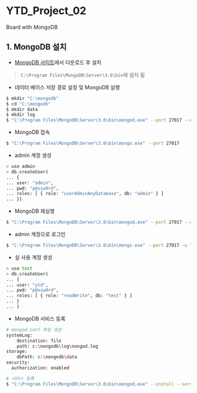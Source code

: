 # YTD_Project_02
Board with MongoDB

## 1. MongoDB 설치
- [MongoDB 사이트](https://www.mongodb.com/download-center#community)에서 다운로드 후 설치
> ```C:\Program Files\MongoDB\Server\3.6\bin```에 설치 됨
- 데이터 베이스 저장 경로 설정 및 MongoDB 실행
```bash
$ mkdir "C:\mongodb"
$ cd "C:\mongodb"
$ mkdir data
$ mkdir log
$ "C:\Program Files\MongoDB\Server\3.6\bin\mongod.exe" --port 27017 --dbpath "C:\mongodb\data"
```
- MongoDB 접속
```bash
$ "C:\Program Files\MongoDB\Server\3.6\bin\mongo.exe" --port 27017
```
- admin 계정 생성
```bash
> use admin
> db.createUser(
... {
... user: "admin",
... pwd: "p@ssw0rd",
... roles: [ { role: "userAdminAnyDatabase", db: "admin" } ]
... })
```
- MongoDB 재실행
```bash
$ "C:\Program Files\MongoDB\Server\3.6\bin\mongod.exe" --port 27017 --auth --dbpath "C:\mongodb\data"
```
- admin 계정으로 로그인
```bash
$ "C:\Program Files\MongoDB\Server\3.6\bin\mongo.exe" --port 27017 -u "admin" -p "p@ssw0rd" --authenticationDatabase "admin"
```
- 실 사용 계정 생성
```bash
> use test
> db.createUser(
... {
... user: "ytd",
... pwd: "p@ssw0rd",
... roles: [ { role: "readWrite", db: "test" } ]
... }
... )
```
- MongoDB 서비스 등록
```bash
# mongod.conf 파일 생성
systemLog:
    destination: file
    path: c:\mongodb\log\mongod.log
storage:
    dbPath: c:\mongodb\data
security:
  authorization: enabled
```
```bash
# 서비스 등록
$ "C:\Program Files\MongoDB\Server\3.6\bin\mongod.exe" --install --serviceName "MongoDB 3.6" --serviceDisplayName "MongoDB(로컬 개발용)" --serviceDescription "YTD 프로젝트 개발용" --config "C:\mongodb\mongod.conf"
 ```